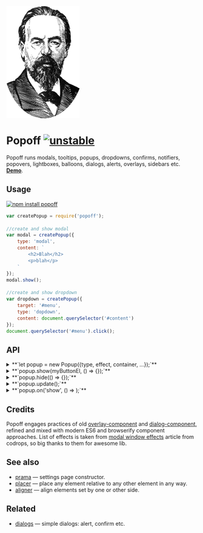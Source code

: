 [![Popov](https://raw.githubusercontent.com/dfcreative/popoff/gh-pages/popoff.png "Popov")](https://en.wikipedia.org/wiki/Alexander_Stepanovich_Popov)

# Popoff [![unstable](http://badges.github.io/stability-badges/dist/unstable.svg)](http://github.com/badges/stability-badges)

Popoff runs modals, tooltips, popups, dropdowns, confirms, notifiers, popovers, lightboxes, balloons, dialogs, alerts, overlays, sidebars etc. **[Demo](http://dfcreative.github.io/popoff/)**.

## Usage

[![npm install popoff](https://nodei.co/npm/popoff.png?mini=true)](https://npmjs.org/package/popoff/)


```js
var createPopup = require('popoff');

//create and show modal
var modal = createPopup({
	type: 'modal',
	content: `
		<h2>Blah</h2>
		<p>blah</p>
	`
});
modal.show();

//create and show dropdown
var dropdown = createPopup({
	target: '#menu',
	type: 'dopdown',
	content: document.querySelector('#content')
});
document.querySelector('#menu').click();
```

## API

<details><summary>**`let popup = new Popup({type, effect, container, ...});`**</summary>

Create popup instance based on passed options:

<details><summary>**`type: 'modal'`**</summary>
Modal, dropdown, tooltip, sidebar work out of the box. Otherwise define custom options below. See [demo](https://dfcreative.github.io/popoff) for examples.
</details>
<details><summary>**`target: null`**</summary>
Target element that enables the popup, e.g. button.
</details>
<details><summary>**`container: document.body || document.documentElement`**</summary>
An element to place popup into.
</details>
<details><summary>**`overlay: true`**</summary>
Show overlay, will be detected based off type.
</details>
<details><summary>**`closable: true`**</summary>
Show close button.
</details>
<details><summary>**`escapable: true`**</summary>
Close by escape.
</details>
<details><summary>**`tip: false`**</summary>
Show tip.
</details>
<details><summary>**`effect: 'fade'`**</summary>
Animation effect, see effects in the demo page
</details>
<details><summary>**`style: {}`**</summary>
Additional style rules for popup.
</details>
</details>

<details><summary>**`popup.show(myButtonEl, () => {});`**</summary>

Show popup relative to the target element, invoke callback after animation end. Target and callback are optional.

</details>

<details><summary>**`popup.hide(() => {});`**</summary>

Hide popup, invoke callback after animation end. Callback is optional.

</details>

<details><summary>**`popup.update();`**</summary>

Update popup position, in case of resize etc. Optionally pass an options to redefine params.

```js
popup.update({
	target: this._target || this.target,
	side: this.side,
	align: this.align,
	within: window
});
```
</details>

<details><summary>**`popup.on('show', () => );`**</summary>

Invoke callback on event, one of the following: `show`, `hide`, `afterShow`, `afterHide`, `update`.

</details>

## Credits

Popoff engages practices of old [overlay-component](https://github.com/component/ovelay) and [dialog-component](https://github.com/component/dialog), refined and mixed with modern ES6 and browserify component approaches.
List of effects is taken from [modal window effects](https://github.com/codrops/ModalWindowEffects) article from codrops, so big thanks to them for awesome lib.

## See also

* [prama](https://github.com/dfcreative/prama) — settings page constructor.
* [placer](https://github.com/dfcreative/placer) — place any element relative to any other element in any way.
* [aligner](https://github.com/dfcreative/aligner) — align elements set by one or other side.

## Related

* [dialogs](https://github.com/jameskyburz/dialogs) — simple dialogs: alert, confirm etc.